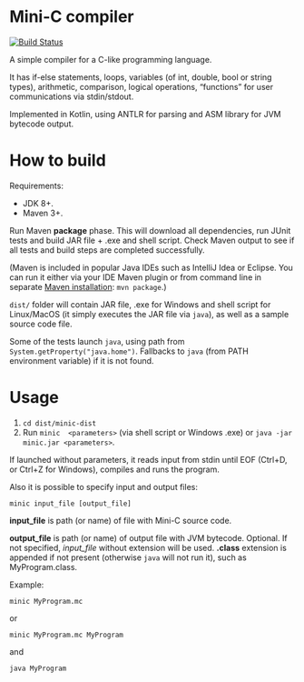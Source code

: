 # Mini-C compiler

[![Build Status](https://travis-ci.org/AlexP11223/minic.svg?branch=master)](https://travis-ci.org/AlexP11223/minic)

A simple compiler for a C-like programming language.

It has if-else statements, loops, variables (of int, double, bool or string types), arithmetic, comparison, logical operations, “functions” for user communications via stdin/stdout.

Implemented in Kotlin, using ANTLR for parsing and ASM library for JVM bytecode output.

# How to build

Requirements:
- JDK 8+.
- Maven 3+.

Run Maven **package** phase. This will download all dependencies, run JUnit tests and build JAR file + .exe and shell script. Check Maven output to see if all tests and build steps are completed successfully.

(Maven is included in popular Java IDEs such as IntelliJ Idea or Eclipse. You can run it either via your IDE Maven plugin or from command line in separate [Maven installation](https://maven.apache.org/install.html): `mvn package`.)

`dist/` folder will contain JAR file, .exe for Windows and shell script for Linux/MacOS (it simply executes the JAR file via `java`), as well as a sample source code file.
 
 Some of the tests launch `java`, using path from `System.getProperty("java.home")`. Fallbacks to `java` (from PATH environment variable) if it is not found.
 
# Usage
 
 1. `cd dist/minic-dist`
 2. Run `minic  <parameters>` (via shell script or Windows .exe) or `java -jar minic.jar <parameters>`.
 
If launched without parameters, it reads input from stdin until EOF (Ctrl+D, or Ctrl+Z for Windows), compiles and runs the program.
 
Also it is possible to specify input and output files: 

```
minic input_file [output_file]
```

**input_file** is path (or name) of file with Mini-C source code.

**output_file** is path (or name) of output file with JVM bytecode. Optional. If not specified, _input_file_ without extension will be used. **.class** extension is appended if not present (otherwise `java` will not run it), such as MyProgram.class.

Example:

```
minic MyProgram.mc
```
or
```
minic MyProgram.mc MyProgram
```
and
```
java MyProgram
```
